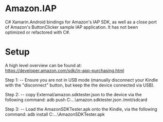 Amazon.IAP
==========

C# Xamarin.Android bindings for Amazon's IAP SDK, as well as a close port of Amazon's ButtonClicker sample IAP application. It has not been optimized or refactored with C#.


Setup
=====
A high level overview can be found at:
https://developer.amazon.com/sdk/in-app-purchasing.html

Step 1:
-- Ensure you are not in USB mode (manually disconnect your Kindle with the "disconnect" button, but keep the the device connected via USB).

Step 2:
-- copy External/amazon.sdktester.json to the device via the following command: adb push C:\...\amazon.sdktester.json /mnt/sdcard

Step 3:
-- Load the AmazonSDKTester.apk onto the Kindle, via the following command: adb install C:\...\AmazonSDKTester.apk


